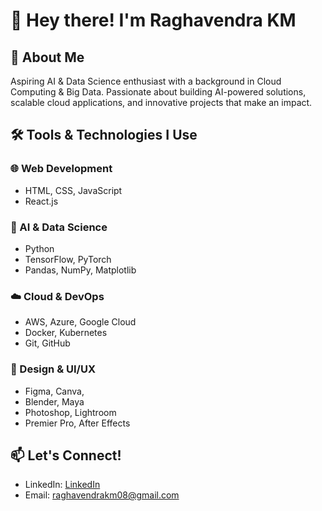 # 👋 Hey there! I'm Raghavendra KM

## 🚀 About Me
Aspiring AI & Data Science enthusiast with a background in Cloud Computing & Big Data. Passionate about building AI-powered solutions, scalable cloud applications, and innovative projects that make an impact.

## 🛠️ Tools & Technologies I Use

### 🌐 Web Development
- HTML, CSS, JavaScript
- React.js

### 🧠 AI & Data Science
- Python
- TensorFlow, PyTorch
- Pandas, NumPy, Matplotlib

### ☁️ Cloud & DevOps
- AWS, Azure, Google Cloud
- Docker, Kubernetes
- Git, GitHub

### 🎨 Design & UI/UX
- Figma, Canva,
- Blender, Maya
- Photoshop, Lightroom
- Premier Pro, After Effects

## 📫 Let's Connect!
- LinkedIn: [LinkedIn](https://linkedin.com/in/raghavendrakm08)
- Email: raghavendrakm08@gmail.com
